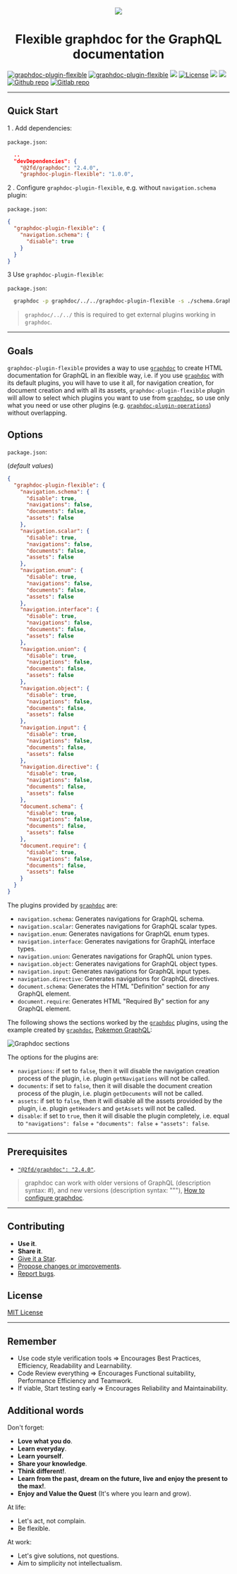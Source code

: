 <p align="center">
  <br/>
  <a href="https://graphdoc-plugins.github.io"><img src="docs/graphdoc-plugin-flexible.png" alt=" "/></a>
</p>

<h1 align="center">Flexible graphdoc for the GraphQL documentation</h1>

[![graphdoc-plugin-flexible](https://badgen.net/badge/homepage/graphdoc-plugin-flexible/blue)](https://graphdoc-plugins.github.io)
[![graphdoc-plugin-flexible](https://badgen.net/badge/npm%20pack/graphdoc-plugin-flexible/blue)](https://www.npmjs.com/package/graphdoc-plugin-flexible)
[![ ](https://badgen.net/npm/v/graphdoc-plugin-flexible)](https://www.npmjs.com/package/graphdoc-plugin-flexible)
[![License](https://img.shields.io/github/license/mashape/apistatus.svg)](LICENSE.txt)
[![ ](https://badgen.net/badge/test/passing/green)](https://gmullerb.gitlab.io/graphdoc-plugin-flexible/tests/tests_report.html)
[![ ](https://gitlab.com/gmullerb/graphdoc-plugin-flexible/badges/master/coverage.svg)](https://gmullerb.gitlab.io/graphdoc-plugin-flexible/coverage/index.html)
[![Github repo](https://badgen.net/badge/icon/github?icon=github&label)](https://github.com/gmullerb/graphdoc-plugin-flexible)
[![Gitlab repo](https://badgen.net/badge/icon/gitlab?icon=gitlab&label)](https://gitlab.com/gmullerb/graphdoc-plugin-flexible)
__________________

## Quick Start

1 . Add dependencies:

`package.json`:

```json
  ..
  "devDependencies": {
    "@2fd/graphdoc": "2.4.0",
    "graphdoc-plugin-flexible": "1.0.0",
```

2 . Configure `graphdoc-plugin-flexible`, e.g. without `navigation.schema` plugin:

`package.json`:

```json
{
  "graphdoc-plugin-flexible": {
    "navigation.schema": {
      "disable": true
    }
  }
}
```

3 Use `graphdoc-plugin-flexible`:

`package.json`:

```sh
  graphdoc -p graphdoc/../../graphdoc-plugin-flexible -s ./schema.GraphQL -o ./build/documentation
```

> `graphdoc/../../` this is required to get external plugins working in `graphdoc`.
__________________

## Goals

`graphdoc-plugin-flexible` provides a way to use [`graphdoc`](https://www.npmjs.com/package/@2fd/graphdoc) to create HTML documentation for GraphQL in an flexible way, i.e. if you use [`graphdoc`](https://github.com/2fd/graphdoc) with its default plugins, you will have to use it all, for navigation creation, for document creation and with all its assets, `graphdoc-plugin-flexible` plugin will allow to select which plugins you want to use from [`graphdoc`](https://www.npmjs.com/package/@2fd/graphdoc), so use only what you need or use other plugins (e.g. [`graphdoc-plugin-operations`](https://www.npmjs.com/package/graphdoc-plugin-flexible)) without overlapping.

## Options

`package.json`:

(*default values*)

```json
{
  "graphdoc-plugin-flexible": {
    "navigation.schema": {
      "disable": true,
      "navigations": false,
      "documents": false,
      "assets": false
    },
    "navigation.scalar": {
      "disable": true,
      "navigations": false,
      "documents": false,
      "assets": false
    },
    "navigation.enum": {
      "disable": true,
      "navigations": false,
      "documents": false,
      "assets": false
    },
    "navigation.interface": {
      "disable": true,
      "navigations": false,
      "documents": false,
      "assets": false
    },
    "navigation.union": {
      "disable": true,
      "navigations": false,
      "documents": false,
      "assets": false
    },
    "navigation.object": {
      "disable": true,
      "navigations": false,
      "documents": false,
      "assets": false
    },
    "navigation.input": {
      "disable": true,
      "navigations": false,
      "documents": false,
      "assets": false
    },
    "navigation.directive": {
      "disable": true,
      "navigations": false,
      "documents": false,
      "assets": false
    },
    "document.schema": {
      "disable": true,
      "navigations": false,
      "documents": false,
      "assets": false
    },
    "document.require": {
      "disable": true,
      "navigations": false,
      "documents": false,
      "assets": false
    }
  }
}
```

The plugins provided by [`graphdoc`](https://www.npmjs.com/package/@2fd/graphdoc) are:

* `navigation.schema`: Generates navigations for GraphQL schema.
* `navigation.scalar`: Generates navigations for GraphQL scalar types.
* `navigation.enum`: Generates navigations for GraphQL enum types.
* `navigation.interface`: Generates navigations for GraphQL interface types.
* `navigation.union`: Generates navigations for GraphQL union types.
* `navigation.object`: Generates navigations for GraphQL object types.
* `navigation.input`: Generates navigations for GraphQL input types.
* `navigation.directive`: Generates navigations for GraphQL directives.
* `document.schema`: Generates the HTML "Definition" section for any GraphQL element.
* `document.require`: Generates HTML "Required By" section for any GraphQL element.

The following shows the sections worked by the [`graphdoc`](https://www.npmjs.com/package/@2fd/graphdoc) plugins, using the example created by [`graphdoc`](https://www.npmjs.com/package/@2fd/graphdoc), [Pokemon GraphQL](https://2fd.github.io/graphdoc/pokemon/pokemonattack.doc.html):

![Graphdoc sections](docs/graphdoc-sections.svg)

The options for the plugins are:

* `navigations`: if set to `false`, then it will disable the navigation creation process of the plugin, i.e. plugin `getNavigations` will not be called.
* `documents`: if set to `false`, then it will disable the document creation process of the plugin, i.e. plugin `getDocuments` will not be called.
* `assets`: if set to `false`, then it will disable all the assets provided by the plugin, i.e. plugin `getHeaders` and `getAssets` will not be called.
* `disable`: if set to `true`, then it will disable the plugin completely, i.e. equal to `"navigations": false` + `"documents": false` + `"assets": false`.

__________________

## Prerequisites

* [`"@2fd/graphdoc": "2.4.0"`](https://www.npmjs.com/package/@2fd/graphdoc/v/2.4.0).

> graphdoc can work with older versions of GraphQL (description syntax: #), and new versions (description syntax: """), [How to configure graphdoc](https://graphdoc-plugins.github.io/docs/how-to-configure-graphdoc.html).

__________________

## Contributing

* **Use it**.
* **Share it**.
* [Give it a Star](https://github.com/gmullerb/eslint-plugin-regex).
* [Propose changes or improvements](https://github.com/gmullerb/eslint-plugin-regex/issues).
* [Report bugs](https://github.com/gmullerb/eslint-plugin-regex/issues).

## License

[MIT License](LICENSE.txt)
__________________

## Remember

* Use code style verification tools => Encourages Best Practices, Efficiency, Readability and Learnability.
* Code Review everything => Encourages Functional suitability, Performance Efficiency and Teamwork.
* If viable, Start testing early => Encourages Reliability and Maintainability.

## Additional words

Don't forget:

* **Love what you do**.
* **Learn everyday**.
* **Learn yourself**.
* **Share your knowledge**.
* **Think different!**.
* **Learn from the past, dream on the future, live and enjoy the present to the max!**.
* **Enjoy and Value the Quest** (It's where you learn and grow).

At life:

* Let's act, not complain.
* Be flexible.

At work:

* Let's give solutions, not questions.
* Aim to simplicity not intellectualism.
